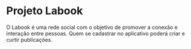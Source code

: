 # Projeto Labook

O Labook é uma rede social com o objetivo de promover a conexão e interação entre pessoas. Quem se cadastrar no aplicativo poderá criar e curtir publicações.
